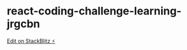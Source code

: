 # react-coding-challenge-learning-jrgcbn

[Edit on StackBlitz ⚡️](https://stackblitz.com/edit/react-coding-challenge-learning-jrgcbn)